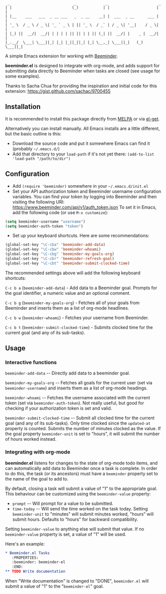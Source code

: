 ```
 _                             _             _                       _ 
| |                           (_)           | |                     | |
| |__    ___   ___  _ __ ___   _  _ __    __| |  ___  _ __      ___ | |
| '_ \  / _ \ / _ \| '_ ` _ \ | || '_ \  / _` | / _ \| '__|    / _ \| |
| |_) ||  __/|  __/| | | | | || || | | || (_| ||  __/| |    _ |  __/| |
|_.__/  \___| \___||_| |_| |_||_||_| |_| \__,_| \___||_|   (_) \___||_|
```


A simple Emacs extension for working with [Beeminder](https://www.beeminder.com).

**beeminder.el** is designed to integrate with org-mode, and adds support for
submitting data directly to Beeminder when tasks are closed (see usage for some
examples).

Thanks to Sacha Chua for providing the inspiration and initial code for
this extension: <https://gist.github.com/sachac/9700455>


## Installation

It is recommended to install this package directly from
[MELPA](http://melpa.org/) or via
[el-get](http://www.emacswiki.org/emacs/el-get).

Alternatively you can install manually.  All Emacs installs are a little
different, but the basic outline is this:

  - Download the source code and put it somewhere Emacs can find it
    (probably `~/.emacs.d/`)
  - Add that directory to your `load-path` if it's not yet there:
    `(add-to-list 'load-path "/path/to/dir")`


## Configuration

  - Add `(require 'beeminder)` somewhere in your `~/.emacs.d/init.el`
  - Set your API authorization token and Beeminder username configuration
    variables.  You can find your token by logging into Beeminder and then
    visiting the following URI: <https://www.beeminder.com/api/v1/auth_token.json>
    To set it in Emacs, add the following code (or use `M-x customize`):

```lisp
(setq beeminder-username "username")
(setq beeminder-auth-token "token")
```

  - Set up your keyboard shortcuts.  Here are some recommendations:

```lisp
(global-set-key "\C-cba" 'beeminder-add-data)
(global-set-key "\C-cbw" 'beeminder-whoami)
(global-set-key "\C-cbg" 'beeminder-my-goals-org)
(global-set-key "\C-cbr" 'beeminder-refresh-goal)
(global-set-key "\C-cbt" 'beeminder-submit-clocked-time)
```

The recommended settings above will add the following keyboard shortcuts:

`C-c b a` (`beeminder-add-data`) - Add data to a Beeminder goal.  Prompts for the
goal identifier, a numeric value and an optional comment.

`C-c b g` (`beeminder-my-goals-org`) - Fetches all of your goals from Beeminder
and inserts them as a list of org-mode headlines.

`C-c b w` (`beeminder-whoami`) - Fetches your username from Beeminder.

`C-c b t` (`beeminder-submit-clocked-time`) - Submits clocked time for the
current goal (and any of its sub-tasks). 


## Usage

### Interactive functions

`beeminder-add-data` -- Directly add data to a beeminder goal.

`beeminder-my-goals-org` -- Fetches all goals for the current user (set via
`beeminder-username`) and inserts them as a list of org-mode headings.

`beeminder-whoami` -- Fetches the username associated with the current token
(set via `beeminder-auth-token`).  Not really useful, but good for checking if
your authorization token is set and valid.

`beeminder-submit-clocked-time` -- Submit all clocked time for the current goal
(and any of its sub-tasks).  Only time clocked since the `updated-at` property
is counted.  Submits the number of minutes clocked as the value.  If the
goal property `beeminder-unit` is set to "hours", it will submit the number of
hours worked instead.

### Integrating with org-mode

**beeminder.el** listens for changes to the state of org-mode todo items, and
can automatically add data to Beeminder once a task is complete.  In order to do
this, the task (or its ancestors) must have a `beeminder` property set to the
name of the goal to add to.

By default, closing a task will submit a value of "1" to the appropriate goal.
This behaviour can be customized using the `beeminder-value` property:

  - `prompt` -- Will prompt for a value to be submitted.
  - `time-today` -- Will send the time worked on the task today.
    Setting `beeminder-unit` to "minutes" will submit minutes worked, "hours"
    will submit hours.  Defaults to "hours" for backward compatibility.

Setting `beeminder-value` to anything else will submit that value.  If no
`beeminder-value` property is set, a value of "1" will be used.

Here's an example:

```org
* Beeminder.el Tasks
   :PROPERTIES:
   :beeminder: beeminder-el
   :END:
** TODO Write documentation
```

When "Write documentation" is changed to "DONE", `beeminder.el` will submit a
value of "1" to the "`beeminder-el`" goal.
